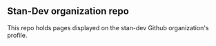 ## Stan-Dev organization repo

This repo holds pages displayed on the stan-dev Github organization's profile.
